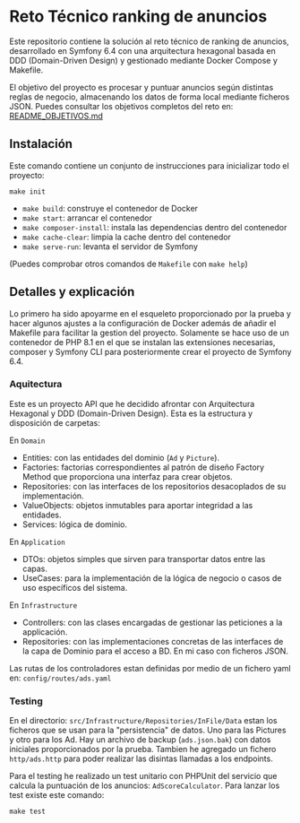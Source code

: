 # Reto Técnico ranking de anuncios

Este repositorio contiene la solución al reto técnico de ranking de anuncios, desarrollado en Symfony 6.4 con una
arquitectura hexagonal basada en DDD (Domain-Driven Design) y gestionado mediante Docker Compose y Makefile.

El objetivo del proyecto es procesar y puntuar anuncios según distintas reglas de negocio, almacenando los datos de
forma local mediante ficheros JSON. Puedes consultar los objetivos completos del reto en: [README_OBJETIVOS.md](README_OBJETIVOS.md)

## Instalación
Este comando contiene un conjunto de instrucciones para inicializar todo el proyecto:
```
make init
```

- `make build`: construye el contenedor de Docker
- `make start`: arrancar el contenedor
- `make composer-install`: instala las dependencias dentro del contenedor
- `make cache-clear`: limpia la cache dentro del contenedor
- `make serve-run`: levanta el servidor de Symfony

(Puedes comprobar otros comandos de `Makefile` con `make help`)

## Detalles y explicación

Lo primero ha sido apoyarme en el esqueleto proporcionado por la prueba y hacer algunos ajustes a la configuración de
Docker además de añadir el Makefile para facilitar la gestion del proyecto. Solamente se hace uso de un contenedor de
PHP 8.1 en el que se instalan las extensiones necesarias, composer y Symfony CLI para posteriormente crear el proyecto
de Symfony 6.4.

### Aquitectura
Este es un proyecto API que he decidido afrontar con Arquitectura Hexagonal y DDD (Domain-Driven Design). Esta
es la estructura y disposición de carpetas:

En `Domain`
- Entities: con las entidades del dominio (`Ad` y `Picture`).
- Factories: factorias correspondientes al patrón de diseño Factory Method que proporciona una interfaz para crear objetos.
- Repositories: con las interfaces de los repositorios desacoplados de su implementación.
- ValueObjects: objetos inmutables para aportar integridad a las entidades.
- Services: lógica de dominio.

En `Application`
- DTOs: objetos simples que sirven para transportar datos entre las capas.
- UseCases: para la implementación de la lógica de negocio o casos de uso específicos del sistema.

En `Infrastructure`
- Controllers: con las clases encargadas de gestionar las peticiones a la applicación.
- Repositories: con las implementaciones concretas de las interfaces de la capa de Dominio para el acceso a BD. En mi caso con ficheros JSON.

Las rutas de los controladores estan definidas por medio de un fichero yaml en: `config/routes/ads.yaml`
### Testing
En el directorio: `src/Infrastructure/Repositories/InFile/Data` estan los ficheros que se usan para la "persistencia" de datos. Uno para las
Pictures y otro para los Ad. Hay un archivo de backup (`ads.json.bak`) con datos iniciales proporcionados por la prueba. Tambien he agregado un
fichero `http/ads.http` para poder realizar las disintas llamadas a los endpoints.

Para el testing he realizado un test unitario con PHPUnit del servicio que calcula la puntuación de los anuncios:
`AdScoreCalculator`. Para lanzar los test existe este comando:

```
make test
```
